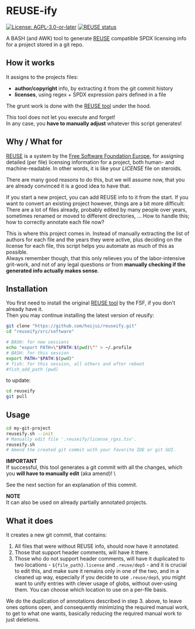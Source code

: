 <!--
SPDX-FileCopyrightText: 2023 Robin Vobruba <hoijui.quaero@gmail.com>

SPDX-License-Identifier: CC0-1.0
-->

# REUSE-ify

[![License: AGPL-3.0-or-later](
    https://img.shields.io/badge/License-AGPL--%203.0--or--later-blue.svg)](
    https://spdx.org/licenses/AGPL-3.0-or-later.html)
[![REUSE status](
    https://api.reuse.software/badge/github.com/hoijui/reuseify)](
    https://api.reuse.software/info/github.com/hoijui/reuseify)

A BASH (and AWK) tool to generate [REUSE] compatible
SPDX licensing info for a project stored in a git repo.

## How it works

It assigns to the projects files:

* **author/copyright** info,
  by extracting it from the git commit history
* **licenses**, using regex + SPDX expression pairs
  defined in a file

The grunt work is done with the [REUSE tool] under the hood.

This tool does not let you execute and forget! \
In any case, you **have to manually adjust**
whatever this script generates!

## Why / What for

[REUSE] is a system by the [Free Software Foundation Europe],
for assigning detailed (per file) licensing information for a project,
both human- and machine-readable.
In other words, it is like your *LICENSE* file on steroids.

There are many good reasons to do this, but we will assume now,
that you are already convinced it is a good idea to have that.

If you start a new project, you can add REUSE info to it from the start.
If you want to convert an existing project however,
things are a bit more difficult:
There are a lot of files already,
probably edited by many people over years,
sometimes renamed or moved to different directories, ...
How to handle this; how to correctly annotate each file now?

This is where this project comes in.
Instead of manually extracting the list of authors for each file
and the years they were active,
plus deciding on the license for each file,
this script helps you automate as much of this as possible. \
Always remember though,
that this only relieves you of the labor-intensive grit-work,
and not of any legal questions or from **manually checking
if the generated info actually makes sense**.

## Installation

You first need to install the original [REUSE tool] by the FSF,
if you don't already have it. \
Then you may continue installing the latest version of reusify:

```sh
git clone "https://github.com/hoijui/reuseify.git"
cd "reuseify/src/software"

# BASH: for new sessions
echo "export PATH=\"$PATH:$(pwd)\"" > ~/.profile
# BASH: for this session
export PATH="$PATH:$(pwd)"
# fish: for this session, all others and after reboot
#fish_add_path (pwd)
```

to update:

```sh
cd reuseify
git pull
```

## Usage

```sh
cd my-git-project
reuseify.sh --init
# Manually edit file '.reuseify/license_rgxs.tsv'.
reuseify.sh
# Amend the created git commit with your favorite IDE or git GUI.
```

**IMPORTANT** \
If successful, this tool generates a git commit with all the changes,
which you **will have to manually edit** (aka amend)! \

See the next section for an explanation of this commit.

**NOTE** \
It can also be used on already partially annotated projects.

## What it does

It creates a new git commit, that contains:

1. All files that were without REUSE info, should now have it annotated.
2. Those that support header comments, will have it there.
3. Those who do not support header comments,
    will have it duplicated to two locations -
    `${file_path}.license` and `.reuse/dep5` -
    and it is crucial to edit this,
    and make sure it remains only in one of the two,
    and in a cleaned up way,
    especially if you decide to use `.reuse/dep5`,
    you might want to unify entries with clever usage of globs,
    without over-using them.
    You can choose which location to use on a per-file basis.

We do the duplication of annotations described in step 3. above,
to leave ones options open,
and consequently minimizing the required manual work,
to get to what one wants,
basically reducing the required manual work to just deletions.

[REUSE]: https://reuse.software/
[REUSE tool]: https://git.fsfe.org/reuse/tool
[Free Software Foundation Europe]: https://fsfe.org/
